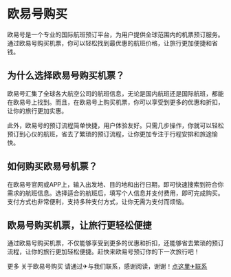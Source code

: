 # 欧易号购买

欧易号是一个专业的国际航班预订平台，为用户提供全球范围内的机票预订服务。通过欧易号购买机票，你可以轻松找到最优惠的航班价格，让旅行更加便捷和省钱。

## 为什么选择欧易号购买机票？

欧易号汇集了全球各大航空公司的航班信息，无论是国内航班还是国际航班，都能在欧易号上找到。而且，在欧易号上购买机票，你可以享受到更多的优惠和折扣，让你的旅行更加实惠。

此外，欧易号的预订流程简单快捷，用户体验友好。只需几步操作，你就可以轻松预订到心仪的航班，省去了繁琐的预订流程，让你更加专注于行程安排和旅途愉快。

## 如何购买欧易号机票？

在欧易号官网或APP上，输入出发地、目的地和出行日期，即可快速搜索到符合你需求的航班信息。选择适合的航班后，填写个人信息并支付费用，即可完成购买。支付方式也非常便利，支持多种支付方式，让你无需为支付而烦恼。

## 欧易号购买机票，让旅行更轻松便捷

通过欧易号购买机票，不仅能够享受到更多的优惠和折扣，还能够省去繁琐的预订流程，让你的旅行更加轻松便捷。赶快来欧易号预订你的下一次旅行吧！

更多 关于欧易号购买 请通过✈与我们联系，感谢阅读，谢谢！[点这里✈联系](https://w.k02.cc)